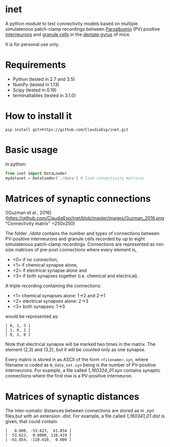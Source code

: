 # inet 

A python module to test connectivity models based on multiple
simulatenous patch-clamp recordings between [Parvalbumin](https://en.wikipedia.org/wiki/Parvalbumin) (PV) positive [interneurons](https://en.wikipedia.org/wiki/Interneuron) and [granule cells](https://en.wikipedia.org/wiki/Granule_cell) in the [dentate gyrus](https://en.wikipedia.org/wiki/Dentate_gyrus) of mice.

It is for personal use only. 

Requirements
============

* Python (tested in 2.7 and 3.5)
* NumPy (tested in 1.13)
* Scipy (tested in 0.19)
* terminaltables (tested in 3.1.0)

How to install it
=================

`pip install git+https://github.com/ClaudiaEsp/inet.git`

Basic usage
=================
In python:

```python
from inet import DataLoader
mydataset = Dataloader('./data') # load connectivity matrices
```

Matrices of synaptic connections
================================
![Guzman et al., 2016](https://github.com/ClaudiaEsp/inet/blob/master/images/Guzman_2016.png "Connectivity matrix" =250x250)

The folder *./data* contains the number and types of connections between
PV-positive interneurons and granule cells recorded by up to eight 
simulatenous patch-clamp recordings. Connections are represented as
nxn size matrices of pre-post connections where every element is,

* <0> if no connection, 
* <1> if chemical synapse alone, 
* <2> if electrical synapse alone and 
* <3> if both synapses together (i.e. chemical and electrical). 

A triple recording containing the connections:
* <1> chemical synapses alone: 1->2 and 2->1 
* <2> electrical synapses alone: 2->3 
* <3> both synapses: 1->3

would be represented as:

```
[ 0, 1, 3 ]
[ 1, 0, 2 ]
[ 0, 2, 0 ]
```

Note that electrical synapse will be marked two times in the matrix. The 
element (2,3) and (3,2), but it will be counted only as one synapse.

Every matrix is stored in as ASCII of the form `<filename>.syn`, where
filename is coded as `N_date_set.syn` being <N> is the number of PV-positive
interneurons. For example, a file called *1_160324_01.syn* contains
synaptic connections where the first row is a PV-positive interneuron.

Matrices of synaptic distances
==============================
The inter-somatic distances between connections are stored as in *.syn* files,but with an extension *.dist*. For example, a file called *1_160341_01.dist* is given, that could contain

```
[   0.000, -53.623,  61.854 ]
[  53.623,  0.0000, 110.419 ]
[ -61.854, -110.419,  0.000 ]

```
